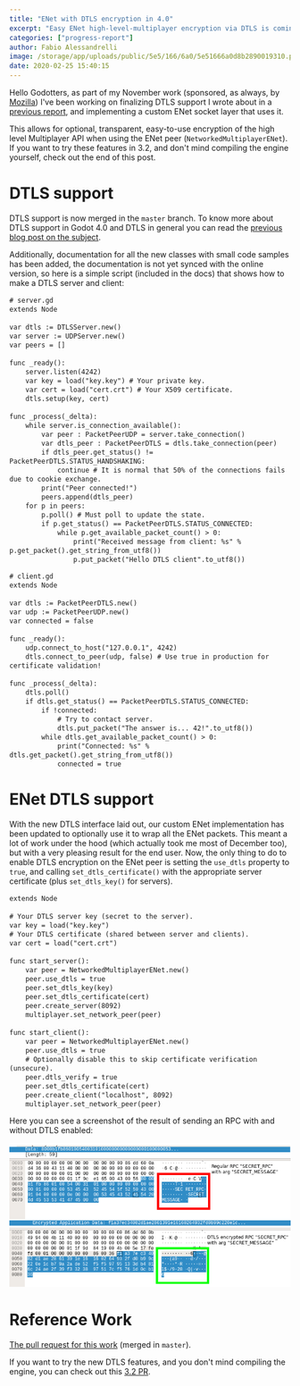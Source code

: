 ```yaml
---
title: "ENet with DTLS encryption in 4.0"
excerpt: "Easy ENet high-level-multiplayer encryption via DTLS is coming in Godot 4.0."
categories: ["progress-report"]
author: Fabio Alessandrelli
image: /storage/app/uploads/public/5e5/166/6a0/5e51666a0d8b2890019310.png
date: 2020-02-25 15:40:15
---
```


Hello Godotters, as part of my November work (sponsored, as always, by [Mozilla](/article/godot-engine-awarded-50000-mozilla-open-source-support-program)) I've been working on finalizing DTLS support I wrote about in a [previous report](/article/dtls-report-1), and implementing a custom ENet socket layer that uses it.

This allows for optional, transparent, easy-to-use encryption of the high level Multiplayer API when using the ENet peer (`NetworkedMultiplayerENet`). If you want to try these features in 3.2, and don't mind compiling the engine yourself, check out the end of this post.

DTLS support
============

DTLS support is now merged in the `master` branch. To know more about DTLS support in Godot 4.0 and DTLS in general you can read the [previous blog post on the subject](/article/dtls-report-1).

Additionally, documentation for all the new classes with small code samples has been added, the documentation is not yet synced with the online version, so here is a simple script (included in the docs) that shows how to make a DTLS server and client:

```
# server.gd
extends Node

var dtls := DTLSServer.new()
var server := UDPServer.new()
var peers = []

func _ready():
    server.listen(4242)
    var key = load("key.key") # Your private key.
    var cert = load("cert.crt") # Your X509 certificate.
    dtls.setup(key, cert)

func _process(_delta):
    while server.is_connection_available():
        var peer : PacketPeerUDP = server.take_connection()
        var dtls_peer : PacketPeerDTLS = dtls.take_connection(peer)
        if dtls_peer.get_status() != PacketPeerDTLS.STATUS_HANDSHAKING:
            continue # It is normal that 50% of the connections fails due to cookie exchange.
        print("Peer connected!")
        peers.append(dtls_peer)
    for p in peers:
        p.poll() # Must poll to update the state.
        if p.get_status() == PacketPeerDTLS.STATUS_CONNECTED:
            while p.get_available_packet_count() > 0:
                print("Received message from client: %s" % p.get_packet().get_string_from_utf8())
                p.put_packet("Hello DTLS client".to_utf8())
```

```
# client.gd
extends Node

var dtls := PacketPeerDTLS.new()
var udp := PacketPeerUDP.new()
var connected = false

func _ready():
    udp.connect_to_host("127.0.0.1", 4242)
    dtls.connect_to_peer(udp, false) # Use true in production for certificate validation!

func _process(_delta):
    dtls.poll()
    if dtls.get_status() == PacketPeerDTLS.STATUS_CONNECTED:
        if !connected:
            # Try to contact server.
            dtls.put_packet("The answer is... 42!".to_utf8())
        while dtls.get_available_packet_count() > 0:
            print("Connected: %s" % dtls.get_packet().get_string_from_utf8())
            connected = true
```

ENet DTLS support
=================

With the new DTLS interface laid out, our custom ENet implementation has been updated to optionally use it to wrap all the ENet packets. This meant a lot of work under the hood (which actually took me most of December too), but with a very pleasing result for the end user. Now, the only thing to do to enable DTLS encryption on the ENet peer is setting the `use_dtls` property to `true`, and calling `set_dtls_certificate()` with the appropriate server certificate (plus `set_dtls_key()` for servers).

```
extends Node

# Your DTLS server key (secret to the server).
var key = load("key.key")
# Your DTLS certificate (shared between server and clients).
var cert = load("cert.crt")

func start_server():
	var peer = NetworkedMultiplayerENet.new()
	peer.use_dtls = true
	peer.set_dtls_key(key)
	peer.set_dtls_certificate(cert)
	peer.create_server(8092)
	multiplayer.set_network_peer(peer)

func start_client():
	var peer = NetworkedMultiplayerENet.new()
	peer.use_dtls = true
	# Optionally disable this to skip certificate verification (unsecure).
	peer.dtls_verify = true
	peer.set_dtls_certificate(cert)
	peer.create_client("localhost", 8092)
	multiplayer.set_network_peer(peer)
```

Here you can see a screenshot of the result of sending an RPC with and without DTLS enabled:


![View of non-encrypted and DTLS encrypted RPCs](/storage/app/uploads/public/5e5/164/7e8/5e51647e88bcd863421756.png)


Reference Work
==============

[The pull request for this work](https://github.com/godotengine/godot/pull/36296) (merged in `master`).

If you want to try the new DTLS features, and you don't mind compiling the engine, you can check out this [3.2 PR](https://github.com/godotengine/godot/pull/35091).